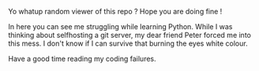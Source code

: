 Yo whatup random viewer of this repo ? Hope you are doing fine !

In here you can see me struggling while learning Python. While I was thinking about selfhosting a git server, my dear friend Peter forced me into this mess. I don't know if I can survive that burning the eyes white colour.

Have a good time reading my coding failures.


